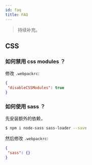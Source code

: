 ```yaml
---
id: faq
title: FAQ
---
```


> 持续补充。

## CSS

### 如何禁用 css modules ？

修改 `.webpackrc`:

```json
{
 "disableCSSModules": true
}
```

### 如何使用 sass ？

先安装额外的依赖，

```bash
$ npm i node-sass sass-loader --save
```

然后修改 `.webpackrc`:

```json
{
 "sass": {}
}
```
